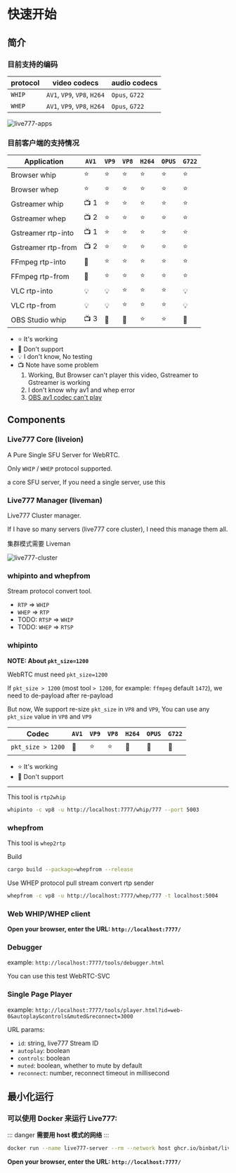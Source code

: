 # 快速开始

## 简介

### 目前支持的编码

| protocol | video codecs                | audio codecs   |
| -------- | --------------------------- | -------------- |
| `WHIP`   | `AV1`, `VP9`, `VP8`, `H264` | `Opus`, `G722` |
| `WHEP`   | `AV1`, `VP9`, `VP8`, `H264` | `Opus`, `G722` |

![live777-apps](/live777-apps.excalidraw.svg)

### 目前客户端的支持情况

Application        | `AV1`  | `VP9`  | `VP8`  | `H264` | `OPUS` | `G722` |
------------------ | ------ | ------ | ------ | ------ | ------ | ------ |
Browser whip       | :star: | :star: | :star: | :star: | :star: | :star: |
Browser whep       | :star: | :star: | :star: | :star: | :star: | :star: |
Gstreamer whip     | :tv: 1 | :star: | :star: | :star: | :star: | :star: |
Gstreamer whep     | :tv: 2 | :star: | :star: | :star: | :star: | :star: |
Gstreamer rtp-into | :tv: 1 | :star: | :star: | :star: | :star: | :star: |
Gstreamer rtp-from | :tv: 2 | :star: | :star: | :star: | :star: | :star: |
FFmpeg rtp-into    | :shit: | :star: | :star: | :star: | :star: | :star: |
FFmpeg rtp-from    | :shit: | :star: | :star: | :star: | :star: | :star: |
VLC rtp-into       | :bulb: | :bulb: | :star: | :star: | :star: | :bulb: |
VLC rtp-from       | :bulb: | :bulb: | :star: | :star: | :star: | :bulb: |
OBS Studio whip    | :tv: 3 | :shit: | :shit: | :star: | :star: | :shit: |

- :star: It's working
- :shit: Don't support
- :bulb: I don't know, No testing
- :tv: Note have some problem
  1. Working, But Browser can't player this video, Gstreamer to Gstreamer is working
  2. I don't know why av1 and whep error
  3. [OBS av1 codec can't play](https://github.com/binbat/live777/issues/169)

## Components

### Live777 Core (liveion)

A Pure Single SFU Server for WebRTC.

Only `WHIP` / `WHEP` protocol supported.

a core SFU server, If you need a single server, use this

### Live777 Manager (liveman)

Live777 Cluster manager.

If I have so many servers (live777 core cluster), I need this manage them all.

集群模式需要 Liveman

![live777-cluster](/live777-cluster.excalidraw.svg)

### whipinto and whepfrom

Stream protocol convert tool.

- `RTP` => `WHIP`
- `WHEP` => `RTP`
- TODO: `RTSP` => `WHIP`
- TODO: `WHEP` => `RTSP`

### whipinto

**NOTE: About `pkt_size=1200`**

WebRTC must need `pkt_size=1200`

If `pkt_size > 1200` (most tool `> 1200`, for example: `ffmpeg` default `1472`), we need to de-payload after re-payload

But now, We support re-size `pkt_size` in `VP8` and `VP9`, You can use any `pkt_size` value in `VP8` and `VP9`

Codec             | `AV1`  | `VP9`  | `VP8`  | `H264` | `OPUS` | `G722` |
----------------- | ------ | ------ | ------ | ------ | ------ | ------ |
`pkt_size > 1200` | :shit: | :star: | :star: | :shit: | :shit: | :shit: |

- :star: It's working
- :shit: Don't support

* * *

This tool is `rtp2whip`

```bash
whipinto -c vp8 -u http://localhost:7777/whip/777 --port 5003
```

### whepfrom

This tool is `whep2rtp`

Build

```bash
cargo build --package=whepfrom --release
```

Use WHEP protocol pull stream convert rtp sender

```bash
whepfrom -c vp8 -u http://localhost:7777/whep/777 -t localhost:5004
```

### Web WHIP/WHEP client

**Open your browser, enter the URL: `http://localhost:7777/`**

### Debugger

example: `http://localhost:7777/tools/debugger.html`

You can use this test WebRTC-SVC

### Single Page Player

example: `http://localhost:7777/tools/player.html?id=web-0&autoplay&controls&muted&reconnect=3000`

URL params:

- `id`: string, live777 Stream ID
- `autoplay`: boolean
- `controls`: boolean
- `muted`: boolean, whether to mute by default
- `reconnect`: number, reconnect timeout in millisecond

## 最小化运行

### 可以使用 Docker 来运行 Live777:

::: danger
**需要用 host 模式的网络**
:::

```sh
docker run --name live777-server --rm --network host ghcr.io/binbat/live777-server:latest live777
```

**Open your browser, enter the URL: `http://localhost:7777/`**
